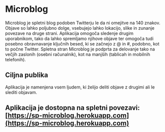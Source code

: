 # Microblog
Microblog je spletni blog podoben Twitterju le da ni omejitve na 140 znakov. Objave so lahko poljubno dolge, vsebujejo lahko lokacijo, slike in zunanje povezave na druge strani.
Aplikacija omogoča sledenje drugim uporabnikom, tako da lahko spremljamo njihove objave ter omogoča tudi posebno obravnavanje ključnih besed, ki se začnejo z @ in #, podobno, kot to počne Twitter.
Spletna stran Microblog je podprta za delovanje tako na večjih zaslonih (osebni računalnik), kot na manjših (tablicah in mobilnih telefonih).

## Ciljna publika
Aplikacija je namenjena vsem ljudem, ki želijo deliti objave z drugimi ali le slediti objavam.

## Aplikacija je dostopna na spletni povezavi: [https://sp-microblog.herokuapp.com](https://sp-microblog.herokuapp.com)
